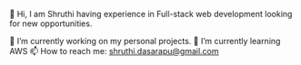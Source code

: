 👋 Hi,
 I am Shruthi having experience in Full-stack web development looking for new opportunities.

🔭 I’m currently working on my personal projects.
🌱 I’m currently learning AWS
📫 How to reach me: shruthi.dasarapu@gmail.com

